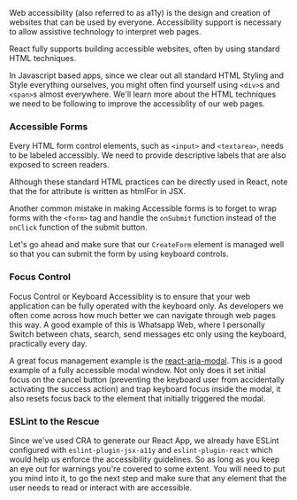 Web accessibility (also referred to as a11y) is the design and creation of websites that can be used by everyone. Accessibility support is necessary to allow assistive technology to interpret web pages.

React fully supports building accessible websites, often by using standard HTML techniques.

In Javascript based apps, since we clear out all standard HTML Styling and Style everything ourselves, you might often find yourself using `<div>`s and `<span>`s almost everywhere. We'll learn more about the HTML techniques we need to be following to improve the accessiblity of our web pages.


### Accessible Forms

Every HTML form control elements, such as `<input>` and `<textarea>`, needs to be labeled accessibly. We need to provide descriptive labels that are also exposed to screen readers.

<!-- Demonstrate Screen Reader Reading through a Form -->

Although these standard HTML practices can be directly used in React, note that the for attribute is written as htmlFor in JSX.

Another common mistake in making Accessible forms is to forget to wrap forms with the `<form>` tag and handle the `onSubmit` function instead of the `onClick` function of the submit button.

Let's go ahead and make sure that our `CreateForm` element is managed well so that you can submit the form by using keyboard controls.
### Focus Control 

Focus Control or Keyboard Accessiblity is to ensure that your web application can be fully operated with the keyboard only. As developers we often come across how much better we can navigate through web pages this way. A good example of this is Whatsapp Web, where I personally Switch between chats, search, send messages etc only using the keyboard, practically every day.

A great focus management example is the [react-aria-modal](http://davidtheclark.github.io/react-aria-modal/demo/). This is a good example of a fully accessible modal window. Not only does it set initial focus on the cancel button (preventing the keyboard user from accidentally activating the success action) and trap keyboard focus inside the modal, it also resets focus back to the element that initially triggered the modal.

### ESLint to the Rescue

Since we've used CRA to generate our React App, we already have ESLint configured with `eslint-plugin-jsx-a11y` and `eslint-plugin-react` which would help us enforce the accessibility guidelines. So as long as you keep an eye out for warnings you're covered to some extent. You will need to put you mind into it, to go the next step and make sure that any element that the user needs to read or interact with are accessible.

<!-- Demonstrate eslint-a11y warnings -->
